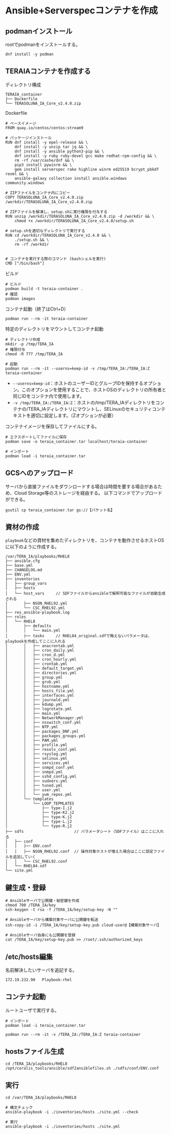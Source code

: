 # Ansible+Serverspecコンテナを作成


## podmanインストール
rootでpodmanをインストールする。
```
dnf install -y podman
```


## TERAIAコンテナを作成する
ディレクトリ構成
```
TERAIA_container
├── Dockerfile
└── TERASOLUNA_IA_Core_v2.4.0.zip
```

Dockerfile
```
# ベースイメージ
FROM quay.io/centos/centos:stream9

# パッケージインストール
RUN dnf install -y epel-release && \
    dnf install -y unzip tar jq && \
    dnf install -y ansible python3-pip && \
    dnf install -y ruby ruby-devel gcc make redhat-rpm-config && \
    rm -rf /var/cashe/dnf && \
    pip3 install pywinrm && \
    gem install serverspec rake highline winrm ed25519 bcrypt_pbkdf rexml && \
    ansible-galaxy collection install ansible.windows community.windows

# ZIPファイルをコンテナ内にコピー
COPY TERASOLUNA_IA_Core_v2.4.0.zip /workdir/TERASOLUNA_IA_Core_v2.4.0.zip

# ZIPファイルを解凍し、setup.shに実行権限を付与する
RUN unzip /workdir/TERASOLUNA_IA_Core_v2.4.0.zip -d /workdir && \
    chmod +x /workdir/TERASOLUNA_IA_Core_v2.4.0/setup.sh

# setup.shを適切なディレクトリで実行する
RUN cd /workdir/TERASOLUNA_IA_Core_v2.4.0 && \
    ./setup.sh && \
    rm -rf /workdir


# コンテナを実行する際のコマンド (bashシェルを実行)
CMD ["/bin/bash"]
```

ビルド
```
# ビルド
podman build -t teraia-container .
# 確認
podman images
```

コンテナ起動（終了はCtrl+D）
```
podman run --rm -it teraia-container
```

特定のディレクトリをマウントしてコンテナ起動
```
# ディレクトリ作成
mkdir -p /tmp/TERA_IA
# 権限付与
chmod -R 777 /tmp/TERA_IA

# 起動
podman run --rm -it --userns=keep-id -v /tmp/TERA_IA:/TERA_IA:Z teraia-container
```
- `--userns=keep-id`：ホストのユーザーIDとグループIDを保持するオプション。このオプションを使用することで、ホストOSのディレクトリの所有者と同じIDをコンテナ内で使用します。
- `-v /tmp/TERA_IA:/TERA_IA:Z`：ホストの/tmp/TERA_IAディレクトリをコンテナの/TERA_IAディレクトリにマウントし、SELinuxのセキュリティコンテキストを適切に設定します。（Zオプションが必要）

コンテナイメージを保存してファイルにする。
```
# エクスポートしてファイルに保存
podman save -o teraia_container.tar localhost/teraia-container

# インポート
podman load -i teraia_container.tar
```

## GCSへのアップロード
サーバから直接ファイルをダウンロードする場合は時間を要する場合があるため、Cloud Storage等のストレージを経由する。
以下コマンドでアップロードができる。

```
gsutil cp teraia_container.tar gs://【バケット名】
```


## 資材の作成
`playbook`などの資材を集めたディレクトリを、コンテナを動作させるホストOSに以下のように作成する。

```
/var/TERA_IA/playbooks/RHEL8
├── ansible.cfg
├── base.yml
├── CHANGELOG.md
├── ENV.yml
├── inventories
│   ├── group_vars
│   ├── hosts
│   └── host_vars     // SDFファイルからansibleで解釈可能なファイルが自動生成される
│       ├── NSON_RHEL92.yml
│       └── CSC_RHEL92.yml
├── res_ansible-playbook.log
├── roles
│   └── RHEL8
│       ├── defaults
│       │   └── main.yml
│       ├── tasks     // RHEL84_original.sdfで賄えないパラメータは、playbookを作成してここに入れる
│       │   ├── anacrontab.yml
│       │   ├── cron_daily.yml
│       │   ├── cron_d.yml
│       │   ├── cron_hourly.yml
│       │   ├── crontab.yml
│       │   ├── default_target.yml
│       │   ├── directories.yml
│       │   ├── group.yml
│       │   ├── grub.yml
│       │   ├── hostname.yml
│       │   ├── hosts_file.yml
│       │   ├── interfaces.yml
│       │   ├── journald.yml
│       │   ├── kdump.yml
│       │   ├── logrotate.yml
│       │   ├── main.yml
│       │   ├── NetworkManager.yml
│       │   ├── nsswitch_conf.yml
│       │   ├── NTP.yml
│       │   ├── packages_DNF.yml
│       │   ├── packages_groups.yml
│       │   ├── PAM.yml
│       │   ├── profile.yml
│       │   ├── resolv_conf.yml
│       │   ├── rsyslog.yml
│       │   ├── selinux.yml
│       │   ├── services.yml
│       │   ├── snmpd_conf.yml
│       │   ├── snmpd.yml
│       │   ├── sshd_config.yml
│       │   ├── sudoers.yml
│       │   ├── tuned.yml
│       │   ├── user.yml
│       │   └── yum_repos.yml
│       └── templates
│           └── LOOP_TEPMLATES
│               ├── type-I.j2
│               ├── type-K2.j2
│               ├── type-K.j2
│               ├── type-L.j2
│               └── type-R.j2
├── sdfs                      // パラメータシート（SDFファイル）はここに入れる
│   ├── conf
│   │   ├── ENV.conf
│   │   ├── NSON_RHEL92.conf  // 操作対象ホストが増えた場合はここに設定ファイルを追加していく
│   │   └── CSC_RHEL92.conf
│   └── RHEL84.sdf
└── site.yml
```

## 鍵生成・登録
```
# Ansibleサーバで公開鍵・秘密鍵を作成
chmod 700 /TERA_IA/key
ssh-keygen -t rsa -f /TERA_IA/key/setup-key -N ""

# Ansibleサーバから構築対象サーバに公開鍵を転送
ssh-copy-id -i /TERA_IA/key/setup-key.pub cloud-user@【構築対象サーバ】

# Ansibleサーバ自身にも公開鍵を登録
cat /TERA_IA/key/setup-key.pub >> /root/.ssh/authorized_keys
```


## /etc/hosts編集
名前解決したいサーバを追記する。
```
172.19.232.90   Playbook-rhel
```



## コンテナ起動
ルートユーザで実行する。
```
# インポート
podman load -i teraia_container.tar

podman run --rm -it -v /TERA_IA:/TERA_IA:Z teraia-container
```

## hostsファイル生成
```
cd /TERA_IA/playbooks/RHEL8
/opt/coralis_tools/ansible/sdf2ansiblefiles.sh ./sdfs/conf/ENV.conf
```

## 実行
```
cd /var/TERA_IA/playbooks/RHEL8

# 構文チェック
ansible-playbook -i ./inventories/hosts ./site.yml --check

# 実行
ansible-playbook -i ./inventories/hosts ./site.yml
```




